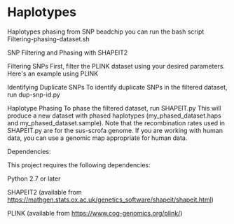 # Haplotypes
Haplotypes phasing from SNP beadchip
you can run the bash script Filtering-phasing-dataset.sh


SNP Filtering and Phasing with SHAPEIT2


Filtering SNPs
First, filter the PLINK dataset using your desired parameters. Here's an example using PLINK

Identifying Duplicate SNPs
To identify duplicate SNPs in the filtered dataset, run dup-snp-id.py

Haplotype Phasing
To phase the filtered dataset, run SHAPEIT.py
This will produce a new dataset with phased haplotypes (my_phased_dataset.haps and my_phased_dataset.sample).
Note that the recombination rates used in SHAPEIT.py are for the sus-scrofa genome. If you are working with human data, you can use a genomic map appropriate for human data.



Dependencies:

This project requires the following dependencies:

Python 2.7 or later

SHAPEIT2 (available from https://mathgen.stats.ox.ac.uk/genetics_software/shapeit/shapeit.html)

PLINK (available from https://www.cog-genomics.org/plink/)
